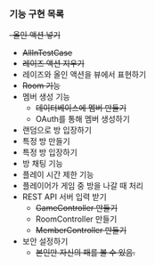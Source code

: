 ### 기능 구현 목록

~~-올인 액션 넣기~~
  - ~~AllInTestCase~~
  - ~~레이즈 액션 지우기~~
  - 레이즈와 올인 액션을 뷰에서 표현하기
  - ~~Room 기능~~
  - 멤버 생성 기능
    - ~~데이터베이스에 멤버 만들기~~
    - OAuth를 통해 멤버 생성하기
  - 랜덤으로 방 입장하기
  - 특정 방 만들기
  - 특정 방 입장하기
  - 방 채팅 기능
  - 플레이 시간 제한 기능
  - 플레이어가 게임 중 방을 나갈 때 처리
  - REST API 서버 입력 받기
    - ~~GameController 만들기~~
    - RoomController 만들기
    - ~~MemberController 만들기~~
  - 보안 설정하기
    - ~~본인만 자신의 패를 볼 수 있음.~~